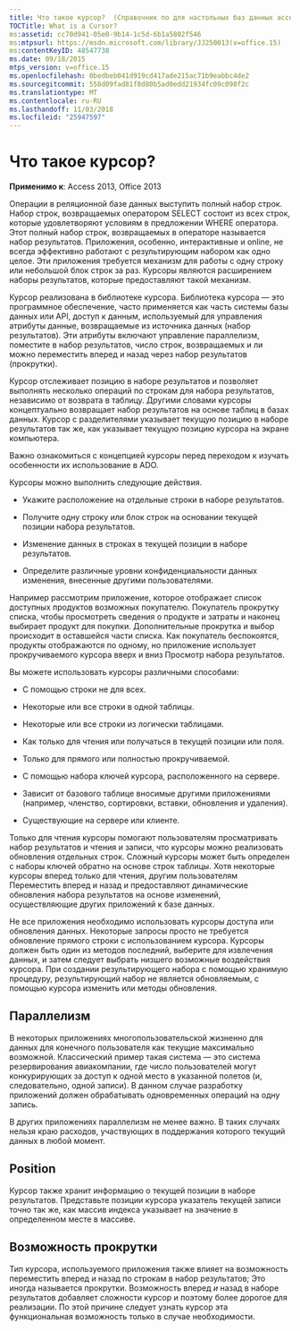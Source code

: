 ```yaml
---
title: Что такое курсор?  (Справочник по для настольных баз данных access)
TOCTitle: What is a Cursor?
ms:assetid: cc70d941-05e0-9b14-1c5d-6b1a5802f546
ms:mtpsurl: https://msdn.microsoft.com/library/JJ250013(v=office.15)
ms:contentKeyID: 48547738
ms.date: 09/18/2015
mtps_version: v=office.15
ms.openlocfilehash: 0bedbeb041d919cd417ade215ac71b9eabbc4de2
ms.sourcegitcommit: 558d09fad81f8d80b5ad0edd21934fc09c098f2c
ms.translationtype: MT
ms.contentlocale: ru-RU
ms.lasthandoff: 11/03/2018
ms.locfileid: "25947597"
---
```

# <a name="what-is-a-cursor"></a>Что такое курсор?


**Применимо к**: Access 2013, Office 2013

Операции в реляционной базе данных выступить полный набор строк. Набор строк, возвращаемых оператором SELECT состоит из всех строк, которые удовлетворяют условиям в предложении WHERE оператора. Этот полный набор строк, возвращаемых в операторе называется набор результатов. Приложения, особенно, интерактивные и online, не всегда эффективно работают с результирующим набором как одно целое. Эти приложения требуется механизм для работы с одну строку или небольшой блок строк за раз. Курсоры являются расширением наборы результатов, которые предоставляют такой механизм.

Курсор реализована в библиотеке курсора. Библиотека курсора — это программное обеспечение, часто применяется как часть системы базы данных или API, доступ к данным, используемый для управления атрибуты данные, возвращаемые из источника данных (набор результатов). Эти атрибуты включают управление параллелизм, поместите в набор результатов, число строк, возвращаемых и ли можно переместить вперед и назад через набор результатов (прокрутки).

Курсор отслеживает позицию в наборе результатов и позволяет выполнять несколько операций по строкам для набора результатов, независимо от возврата в таблицу. Другими словами курсоры концептуально возвращает набор результатов на основе таблиц в базах данных. Курсор с разделителями указывает текущую позицию в наборе результатов так же, как указывает текущую позицию курсора на экране компьютера.

Важно ознакомиться с концепцией курсоры перед переходом к изучать особенности их использование в ADO.

Курсоры можно выполнить следующие действия.

  - Укажите расположение на отдельные строки в наборе результатов.

  - Получите одну строку или блок строк на основании текущей позиции набора результатов.

  - Изменение данных в строках в текущей позиции в наборе результатов.

  - Определите различные уровни конфиденциальности данных изменения, внесенные другими пользователями.

Например рассмотрим приложение, которое отображает список доступных продуктов возможных покупателю. Покупатель прокрутку списка, чтобы просмотреть сведения о продукте и затраты и наконец выбирает продукт для покупки. Дополнительные прокрутка и выбор происходит в оставшейся части списка. Как покупатель беспокоятся, продукты отображаются по одному, но приложение использует прокручиваемого курсора вверх и вниз Просмотр набора результатов.

Вы можете использовать курсоры различными способами:

  - С помощью строки не для всех.

  - Некоторые или все строки в одной таблицы.

  - Некоторые или все строки из логически таблицами.

  - Как только для чтения или получаться в текущей позиции или поля.

  - Только для прямого или полностью прокручиваемой.

  - С помощью набора ключей курсора, расположенного на сервере.

  - Зависит от базового таблице вносимые другими приложениями (например, членство, сортировки, вставки, обновления и удаления).

  - Существующие на сервере или клиенте.

Только для чтения курсоры помогают пользователям просматривать набор результатов и чтения и записи, что курсоры можно реализовать обновления отдельных строк. Сложный курсоры может быть определен с наборы ключей обратно на основе строк таблицы. Хотя некоторые курсоры вперед только для чтения, другим пользователям Переместить вперед и назад и предоставляют динамические обновления набора результатов на основе изменений, осуществляющие других приложений к базе данных.

Не все приложения необходимо использовать курсоры доступа или обновления данных. Некоторые запросы просто не требуется обновление прямого строки с использованием курсора. Курсоры должен быть один из методов последний, выберите для извлечения данных, и затем следует выбрать низшего возможные воздействия курсора. При создании результирующего набора с помощью хранимую процедуру, результирующий набор не является обновляемым, с помощью курсора изменить или методы обновления.

## <a name="concurrency"></a>Параллелизм

В некоторых приложениях многопользовательской жизненно для данных для конечного пользователя как текущие максимально возможной. Классический пример такая система — это система резервирования авиакомпании, где число пользователей могут конкурирующих за доступ к одной место в указанной полетов (и, следовательно, одной записи). В данном случае разработку приложений должен обрабатывать одновременных операций на одну запись.

В других приложениях параллелизм не менее важно. В таких случаях нельзя краю расходов, участвующих в поддержания которого текущий данных в любой момент.

## <a name="position"></a>Position

Курсор также хранит информацию о текущей позиции в наборе результатов. Представьте позиции курсора указатель текущей записи точно так же, как массив индекса указывает на значение в определенном месте в массиве.

## <a name="scrollability"></a>Возможность прокрутки

Тип курсора, используемого приложения также влияет на возможность переместить вперед и назад по строкам в набор результатов; Это иногда называется прокрутки. Возможность вперед *и* назад в наборе результатов добавляет сложности курсор и поэтому более дорогое для реализации. По этой причине следует узнать курсор эта функциональная возможность только в случае необходимости.

